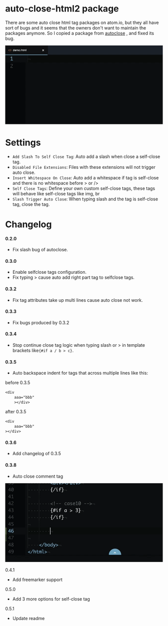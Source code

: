 # auto-close-html2 package

There are some auto close html tag packages on atom.io, but they all have sort of bugs and it seems that the owners don't want to maintain the packages anymore. So I copied a package from [autoclose](https://atom.io/packages/autoclose) , and fixed its bug.

![A screenshot of your package](https://raw.githubusercontent.com/yubaoquan/yubaoquan.github.io/master/images/auto-close-html2-demo/demolow.gif)

# Settings
- `Add Slash To Self Close Tag`: Auto add a slash when close a self-close tag.
- `Disabled File Extensions`: Files with these extensions will not trigger auto close.
- `Insert Whitespace On Close`: Auto add a whitespace if tag is self-close and there is no whitespace before > or />
- `Self Close Tags`: Define your own custom self-close tags, these tags will behave like self-close tags like img, br
- `Slash Trigger Auto Close`: When typing slash and the tag is self-close tag, close the tag.

# Changelog

#### 0.2.0
- Fix slash bug of autoclose.

#### 0.3.0
- Enable selfclose tags configuration.
- Fix typing > cause auto add right part tag to selfclose tags.

#### 0.3.2
- Fix tag attributes take up multi lines cause auto close not work.

#### 0.3.3
- Fix bugs produced by 0.3.2

#### 0.3.4
- Stop continue close tag logic when typing slash or > in template brackets like`{#if a / b > c}`.

#### 0.3.5
- Auto backspace indent for tags that across multiple lines like this:

before 0.3.5
```
<div
    aaa="bbb"
    ></div>
```
after 0.3.5
```
<div
    aaa="bbb"
></div>
```

#### 0.3.6
- Add changelog of 0.3.5


#### 0.3.8
- Auto close comment tag

![A screenshot of 0.3.7](https://raw.githubusercontent.com/yubaoquan/yubaoquan.github.io/master/images/auto-close-html2-demo/commentDemo.gif)

0.4.1
- Add freemarker support

0.5.0
- Add 3 more options for self-close tag

0.5.1
- Update readme
